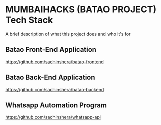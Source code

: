 
# MUMBAIHACKS (BATAO PROJECT) Tech Stack

A brief description of what this project does and who it's for


## Batao Front-End Application

https://github.com/sachinshera/batao-frontend

## Batao Back-End Application

https://github.com/sachinshera/batao-backend

## Whatsapp Automation Program

https://github.com/sachinshera/whatsapp-api
